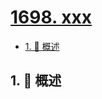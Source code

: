 # [1698. xxx](https://github.com/Tdahuyou/TNotes.leetcode/tree/main/notes/1698.%20xxx)

<!-- region:toc -->

- [1. 📝 概述](#1--概述)

<!-- endregion:toc -->

## 1. 📝 概述

